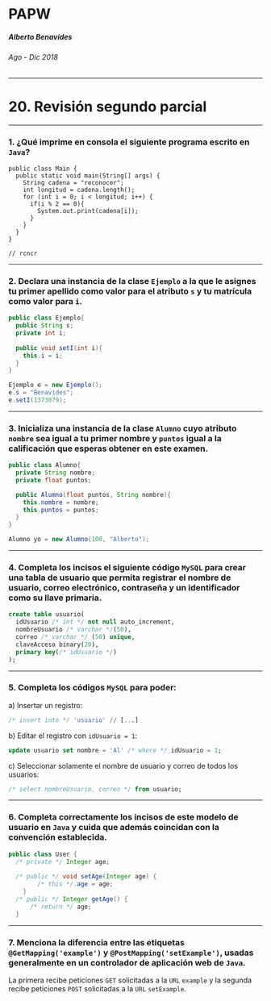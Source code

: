 <!-- $theme: default -->

PAPW
===

##### Alberto Benavides
###### Ago - Dic 2018

<!-- footer: Universidad Autónoma de Nuevo León | Facultad de Ciencias Físico Matemáticas | Multimedia y Animación Digital -->

---

# 20. Revisión segundo parcial

---

### 1. ¿Qué imprime en consola el siguiente programa escrito en `Java`?
```
public class Main {
  public static void main(String[] args) {
    String cadena = "reconocer";
    int longitud = cadena.length();
    for (int i = 0; i < longitud; i++) {
      if(i % 2 == 0){
        System.out.print(cadena[i]);
      }
    }
  }
}

// rcncr
```

---

### 2. Declara una instancia de la clase `Ejemplo` a la que le asignes tu primer apellido como valor para el atributo `s` y tu matrícula como valor para `i`.
```java
public class Ejemplo{
  public String s;
  private int i;
  
  public void setI(int i){
    this.i = i;
  }
}

Ejemplo e = new Ejemplo();
e.s = "Benavides";
e.setI(1373079);
```
---

### 3. Inicializa una instancia de la clase `Alumno` cuyo atributo `nombre` sea igual a tu primer nombre y `puntos` igual a la calificación que esperas obtener en este examen.

```java
public class Alumno{
  private String nombre;
  private float puntos;

  public Alumno(float puntos, String nombre){
    this.nombre = nombre;
    this.puntos = puntos;
  }
}

Alumno yo = new Alumno(100, "Alberto");
```

---

### 4. Completa los incisos el siguiente código `MySQL` para crear una tabla de usuario que permita registrar el nombre de usuario, correo electrónico, contraseña y un identificador como su llave primaria.

```sql
create table usuario(
  idUsuario /* int */ not null auto_increment, 
  nombreUsuario /* varchar */(50),
  correo /* varchar */ (50) unique,
  claveAcceso binary(20),
  primary key(/* idUsuario */)
);
```
---

### 5. Completa los códigos `MySQL` para poder:
a) Insertar un registro:
```sql
/* insert into */ 'usuario' // [...]
```

b) Editar el registro con `idUsuario = 1`:
```sql
update usuario set nombre = 'Al' /* where */ idUsuario = 1;
```

c) Seleccionar solamente el nombre de usuario y correo de todos los usuarios:
```sql
/* select nombreUsuario, correo */ from usuario;
```
---

### 6. Completa correctamente los incisos de este modelo de usuario en `Java` y cuida que además coincidan con la convención establecida.
```java
public class User {
  /* private */ Integer age;
  
  /* public */ void setAge(Integer age) {
        /* this */.age = age;
    }
  /* public */ Integer getAge() {
      /* return */ age;
  }
```

---

### 7. Menciona la diferencia entre las etiquetas `@GetMapping('example')` y `@PostMapping('setExample')`, usadas generalmente en un controlador de aplicación web de `Java`.

La primera recibe peticiones `GET` solicitadas a la `URL` `example` y la segunda recibe peticiones `POST` solicitadas a la `URL` `setExample`.
